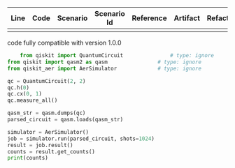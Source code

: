 | Line | Code | Scenario | Scenario Id | Reference | Artifact | Refactoring |
| :--: | :--- | :------- | :---------: | :-------: | :------- | :---------- |
|  |  |  |  |  |  |  |

code fully compatible with version 1.0.0

```python
    from qiskit import QuantumCircuit               # type: ignore
from qiskit import qasm2 as qasm                # type: ignore
from qiskit_aer import AerSimulator             # type: ignore

qc = QuantumCircuit(2, 2)
qc.h(0)
qc.cx(0, 1)
qc.measure_all()

qasm_str = qasm.dumps(qc)
parsed_circuit = qasm.loads(qasm_str)

simulator = AerSimulator()
job = simulator.run(parsed_circuit, shots=1024)
result = job.result()
counts = result.get_counts()
print(counts)
```